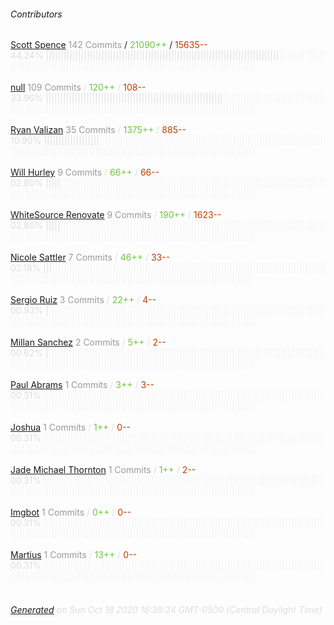 ###### Contributors
[Scott Spence](https://github.com/spences10)
<font color="#999">142 Commits</font> / <font color="#6cc644">21090++</font> / <font color="#bd3c00"> 15635--</font>
<font color="#dedede">44.24%&nbsp;<font color="#dedede">||||||||||||||||||||||||||||||||||||||||||||||||||||||||||||||||||||||||||||||||</font><font color="#f4f4f4">||||||||||||||||||||||||||||||||||||||||||||||||||||||||||||||||||||||||||||||||||||||||||||||||||||</font><br><br>
[null](https://github.com/apps/greenkeeper)
<font color="#999">109 Commits</font> / <font color="#6cc644">120++</font> / <font color="#bd3c00"> 108--</font>
<font color="#dedede">33.96%&nbsp;<font color="#dedede">|||||||||||||||||||||||||||||||||||||||||||||||||||||||||||||</font><font color="#f4f4f4">|||||||||||||||||||||||||||||||||||||||||||||||||||||||||||||||||||||||||||||||||||||||||||||||||||||||||||||||||||||||</font><br><br>
[Ryan Valizan](https://github.com/devnetkc)
<font color="#999">35 Commits</font> / <font color="#6cc644">1375++</font> / <font color="#bd3c00"> 885--</font>
<font color="#dedede">10.90%&nbsp;<font color="#dedede">|||||||||||||||||||</font><font color="#f4f4f4">|||||||||||||||||||||||||||||||||||||||||||||||||||||||||||||||||||||||||||||||||||||||||||||||||||||||||||||||||||||||||||||||||||||||||||||||||||||||||||||||||</font><br><br>
[Will Hurley](https://github.com/wjhurley)
<font color="#999">9 Commits</font> / <font color="#6cc644">66++</font> / <font color="#bd3c00"> 66--</font>
<font color="#dedede">02.80%&nbsp;<font color="#dedede">|||||</font><font color="#f4f4f4">|||||||||||||||||||||||||||||||||||||||||||||||||||||||||||||||||||||||||||||||||||||||||||||||||||||||||||||||||||||||||||||||||||||||||||||||||||||||||||||||||||||||||||||||</font><br><br>
[WhiteSource Renovate](https://github.com/renovate-bot)
<font color="#999">9 Commits</font> / <font color="#6cc644">190++</font> / <font color="#bd3c00"> 1623--</font>
<font color="#dedede">02.80%&nbsp;<font color="#dedede">|||||</font><font color="#f4f4f4">|||||||||||||||||||||||||||||||||||||||||||||||||||||||||||||||||||||||||||||||||||||||||||||||||||||||||||||||||||||||||||||||||||||||||||||||||||||||||||||||||||||||||||||||</font><br><br>
[Nicole Sattler](https://github.com/nikkilr88)
<font color="#999">7 Commits</font> / <font color="#6cc644">46++</font> / <font color="#bd3c00"> 33--</font>
<font color="#dedede">02.18%&nbsp;<font color="#dedede">|||</font><font color="#f4f4f4">|||||||||||||||||||||||||||||||||||||||||||||||||||||||||||||||||||||||||||||||||||||||||||||||||||||||||||||||||||||||||||||||||||||||||||||||||||||||||||||||||||||||||||||||||</font><br><br>
[Sergio Ruiz](https://github.com/serginator)
<font color="#999">3 Commits</font> / <font color="#6cc644">22++</font> / <font color="#bd3c00"> 4--</font>
<font color="#dedede">00.93%&nbsp;<font color="#dedede">|</font><font color="#f4f4f4">|||||||||||||||||||||||||||||||||||||||||||||||||||||||||||||||||||||||||||||||||||||||||||||||||||||||||||||||||||||||||||||||||||||||||||||||||||||||||||||||||||||||||||||||||||</font><br><br>
[Millan Sanchez](https://github.com/masdc)
<font color="#999">2 Commits</font> / <font color="#6cc644">5++</font> / <font color="#bd3c00"> 2--</font>
<font color="#dedede">00.62%&nbsp;<font color="#dedede">|</font><font color="#f4f4f4">|||||||||||||||||||||||||||||||||||||||||||||||||||||||||||||||||||||||||||||||||||||||||||||||||||||||||||||||||||||||||||||||||||||||||||||||||||||||||||||||||||||||||||||||||||</font><br><br>
[Paul Abrams](https://github.com/pabrams)
<font color="#999">1 Commits</font> / <font color="#6cc644">3++</font> / <font color="#bd3c00"> 3--</font>
<font color="#dedede">00.31%&nbsp;<font color="#dedede"></font><font color="#f4f4f4">||||||||||||||||||||||||||||||||||||||||||||||||||||||||||||||||||||||||||||||||||||||||||||||||||||||||||||||||||||||||||||||||||||||||||||||||||||||||||||||||||||||||||||||||||||</font><br><br>
[Joshua](https://github.com/whaleen)
<font color="#999">1 Commits</font> / <font color="#6cc644">1++</font> / <font color="#bd3c00"> 0--</font>
<font color="#dedede">00.31%&nbsp;<font color="#dedede"></font><font color="#f4f4f4">||||||||||||||||||||||||||||||||||||||||||||||||||||||||||||||||||||||||||||||||||||||||||||||||||||||||||||||||||||||||||||||||||||||||||||||||||||||||||||||||||||||||||||||||||||</font><br><br>
[Jade Michael Thornton](https://github.com/thornjad)
<font color="#999">1 Commits</font> / <font color="#6cc644">1++</font> / <font color="#bd3c00"> 2--</font>
<font color="#dedede">00.31%&nbsp;<font color="#dedede"></font><font color="#f4f4f4">||||||||||||||||||||||||||||||||||||||||||||||||||||||||||||||||||||||||||||||||||||||||||||||||||||||||||||||||||||||||||||||||||||||||||||||||||||||||||||||||||||||||||||||||||||</font><br><br>
[Imgbot](https://github.com/ImgBotApp)
<font color="#999">1 Commits</font> / <font color="#6cc644">0++</font> / <font color="#bd3c00"> 0--</font>
<font color="#dedede">00.31%&nbsp;<font color="#dedede"></font><font color="#f4f4f4">||||||||||||||||||||||||||||||||||||||||||||||||||||||||||||||||||||||||||||||||||||||||||||||||||||||||||||||||||||||||||||||||||||||||||||||||||||||||||||||||||||||||||||||||||||</font><br><br>
[Martius](https://github.com/martiuslim)
<font color="#999">1 Commits</font> / <font color="#6cc644">13++</font> / <font color="#bd3c00"> 0--</font>
<font color="#dedede">00.31%&nbsp;<font color="#dedede"></font><font color="#f4f4f4">||||||||||||||||||||||||||||||||||||||||||||||||||||||||||||||||||||||||||||||||||||||||||||||||||||||||||||||||||||||||||||||||||||||||||||||||||||||||||||||||||||||||||||||||||||</font><br><br>
###### [Generated](https://github.com/jakeleboeuf/contributor) on Sun Oct 18 2020 18:38:24 GMT-0500 (Central Daylight Time)